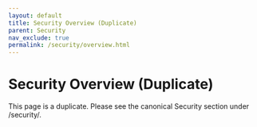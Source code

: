 ```yaml
---
layout: default
title: Security Overview (Duplicate)
parent: Security
nav_exclude: true
permalink: /security/overview.html
---
```


# Security Overview (Duplicate)
This page is a duplicate. Please see the canonical Security section under /security/.
